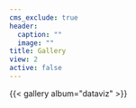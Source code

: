 ```yaml
---
cms_exclude: true
header:
  caption: ""
  image: ""
title: Gallery
view: 2
active: false
---
```



{{< gallery album="dataviz" >}}


